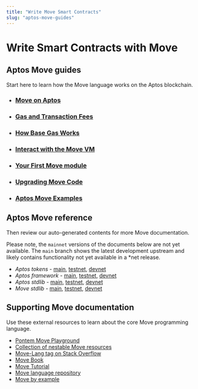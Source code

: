 ```yaml
---
title: "Write Move Smart Contracts"
slug: "aptos-move-guides"
---
```


# Write Smart Contracts with Move

## Aptos Move guides

Start here to learn how the Move language works on the Aptos blockchain. 

- ### [Move on Aptos](move-on-aptos.md)
- ### [Gas and Transaction Fees](../../concepts/basics-gas-txn-fee.md)
- ### [How Base Gas Works](../../concepts/base-gas.md)
- ### [Interact with the Move VM](../interacting-with-the-blockchain.md)
- ### [Your First Move module](../../tutorials/first-move-module.md)
- ### [Upgrading Move Code](upgrading-move-code.md)
- ### [Aptos Move Examples](https://github.com/aptos-labs/aptos-core/tree/main/aptos-move/move-examples)

## Aptos Move reference

Then review our auto-generated contents for more Move documentation.

Please note, the `mainnet` versions of the documents below are not yet available. The `main` branch shows the latest development upstream and likely contains functionality not yet available in a *net release.

* *Aptos tokens* - [main](https://github.com/aptos-labs/aptos-core/blob/main/aptos-move/framework/aptos-token/doc/overview.md), [testnet](https://github.com/aptos-labs/aptos-core/blob/testnet/aptos-move/framework/aptos-token/doc/overview.md), [devnet](https://github.com/aptos-labs/aptos-core/blob/devnet/aptos-move/framework/aptos-token/doc/overview.md)
* *Aptos framework* - [main](https://github.com/aptos-labs/aptos-core/blob/main/aptos-move/framework/aptos-framework/doc/overview.md), [testnet](https://github.com/aptos-labs/aptos-core/blob/testnet/aptos-move/framework/aptos-framework/doc/overview.md), [devnet](https://github.com/aptos-labs/aptos-core/blob/devnet/aptos-move/framework/aptos-framework/doc/overview.md)
* *Aptos stdlib* - [main](https://github.com/aptos-labs/aptos-core/blob/main/aptos-move/framework/aptos-stdlib/doc/overview.md), [testnet](https://github.com/aptos-labs/aptos-core/blob/testnet/aptos-move/framework/aptos-stdlib/doc/overview.md), [devnet](https://github.com/aptos-labs/aptos-core/blob/devnet/aptos-move/framework/aptos-stdlib/doc/overview.md)
* *Move stdlib* - [main](https://github.com/aptos-labs/aptos-core/blob/main/aptos-move/framework/move-stdlib/doc/overview.md), [testnet](https://github.com/aptos-labs/aptos-core/blob/testnet/aptos-move/framework/move-stdlib/doc/overview.md), [devnet](https://github.com/aptos-labs/aptos-core/blob/devnet/aptos-move/framework/move-stdlib/doc/overview.md)

## Supporting Move documentation

Use these external resources to learn about the core Move programming language.

* [Pontem Move Playground](https://playground.pontem.network/)
* [Collection of nestable Move resources](https://github.com/taoheorg/taohe)
* [Move-Lang tag on Stack Overflow](https://stackoverflow.com/questions/tagged/move-lang)
* [Move Book](https://move-book.com/index.html)
* [Move Tutorial](https://github.com/move-language/move/tree/main/language/documentation/tutorial)
* [Move language repository](https://github.com/move-language/move)
* [Move by example](https://move-book.com/)
